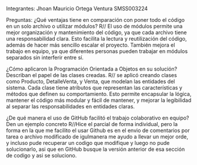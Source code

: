 Integrantes: Jhoan Mauricio Ortega Ventura SMSS003224

Preguntas:
¿Qué ventajas tiene en comparación con poner todo el código en
un solo archivo o utilizar módulos?
R// El uso de módulos permite una mejor organización y mantenimiento del código, ya que cada archivo tiene una responsabilidad clara. Esto facilita la lectura y reutilización del código, además de hacer más sencillo escalar el proyecto. También mejora el trabajo en equipo, ya que diferentes personas pueden trabajar en módulos separados sin interferir entre sí.

¿Cómo aplicaron la Programación Orientada a Objetos en su
solución? Describan el papel de las clases creadas.
R// se aplicó creando clases como Producto, DetalleVenta, y Venta, que modelan las entidades del sistema. Cada clase tiene atributos que representan las características y métodos que definen su comportamiento. Esto permite encapsular la lógica, mantener el código más modular y fácil de mantener, y mejorar la legibilidad al separar las responsabilidades en entidades claras.

¿De qué manera el uso de GitHub facilitó el trabajo colaborativo
en equipo? Den un ejemplo concreto 
R//Hice el parcial de forma individual, pero la forma en la que me facilito el usar Github es en el envio de comentarios por tarea o archivo modificado de igulmanera me ayudo a llevar un mejor orde, y incluso pude recuperar un codigo que modifique y luego no pude solucionarlo, asi que en GitHub busque la versión anterior de esa sección de codigo y asi se soluciono.
